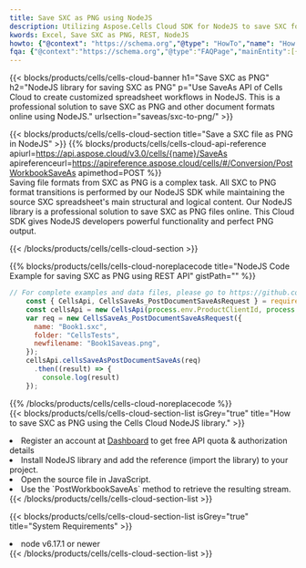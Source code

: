 ```yaml
---
title: Save SXC as PNG using NodeJS 
description: Utilizing Aspose.Cells Cloud SDK for NodeJS to save SXC format file as PNG format file. 
kwords: Excel, Save SXC as PNG, REST, NodeJS
howto: {"@context": "https://schema.org","@type": "HowTo","name": "How to save SXC as PNG using the Cells Cloud NodeJS library.","description": "How to save SXC as PNG using the Cells Cloud NodeJS library.","image": {"@type": "ImageObject"},"url": "/nodejs/saveas/sxc-to-png/","step": [{ "@type": "HowToStep","name": "How to save SXC as PNG using the Cells Cloud NodeJS library. step 1", "image": {"@type": "ImageObject",},"url": "/nodejs/saveas/sxc-to-png/","text": "Register an account at <a href='https://dashboard.aspose.cloud/'>Dashboard</a> to get free API quota & authorization details",},{ "@type": "HowToStep","name": "How to save SXC as PNG using the Cells Cloud NodeJS library. step 1", "image": {"@type": "ImageObject",},"url": "/nodejs/saveas/sxc-to-png/","text": "Install NodeJS library and add the reference (import the library) to your project.",},{ "@type": "HowToStep","name": "How to save SXC as PNG using the Cells Cloud NodeJS library. step 1", "image": {"@type": "ImageObject",},"url": "/nodejs/saveas/sxc-to-png/","text": "Open the source file in JavaScript.",},{ "@type": "HowToStep","name": "How to save SXC as PNG using the Cells Cloud NodeJS library. step 1", "image": {"@type": "ImageObject",},"url": "/nodejs/saveas/sxc-to-png/","text": "Use the `PostWorkbookSaveAs` method to retrieve the resulting stream.",}, ],"supply": {"@type": "HowToSupply","name": "document"},"tool": [{"@type": "HowToTool","name": "Visual Studio, Visual Studio Code, WebStorm"},{"@type": "HowToTool","name": "Aspose Cells"}],"totalTime": "PT6M"}
fqa: {"@context":"https://schema.org","@type":"FAQPage","mainEntity":[{"@type":"Question","name":"Why save file as other formats file in C# using REST API?","acceptedAnswer":{"@type":"Answer","text":"Documents are encoded in many ways, and some files may be incompatible with the software you use. To open and read such files, just save them as appropriate file formats.<br/><ol><li>Install .NET SDK and add the reference (import the library) to your project.</li><li>Open the source file in C# using REST API.</li><li>Call the PostWorkbookSaveAsRequest() method, passing an output filename with required extension.</li><li>Get the result of save as a separate file.</li></ol>"}},{"@type":"Question","name":"What file formats can I save as with your C# library?","acceptedAnswer":{"@type":"Answer","text":"We support a variety of file formats for conversion using .NET library, including XLSX, Excel, xls , PDF, CSV, HTML, Markdown, XML, PNG, JPG, TIFF, Json, TXT and many more."}},{"@type":"Question","name":"What is the maximum allowed file size for conversion using this .NET library?","acceptedAnswer":{"@type":"Answer","text":"There are no file size limits for format conversions using .NET library."}}]}
---
```



{{< blocks/products/cells/cells-cloud-banner h1="Save SXC as PNG" h2="NodeJS library for saving SXC as PNG" p="Use SaveAs API of Cells Cloud to create customized spreadsheet workflows in NodeJS. This is a professional solution to save SXC as PNG and other document formats online using NodeJS." urlsection="saveas/sxc-to-png/" >}}

{{< blocks/products/cells/cells-cloud-section  title="Save a SXC file as PNG in NodeJS" >}}
{{% blocks/products/cells/cells-cloud-api-reference  apiurl=https://api.aspose.cloud/v3.0/cells/{name}/SaveAs  apireferenceurl=https://apireference.aspose.cloud/cells/#/Conversion/PostWorkbookSaveAs  apimethod=POST %}}
<br/>
Saving file formats from SXC as PNG is a complex task. All SXC to PNG format transitions is performed by our NodeJS SDK while maintaining the source SXC spreadsheet's main structural and logical content. Our NodeJS library is a professional solution to save SXC as PNG files online. This Cloud SDK gives NodeJS developers powerful functionality and perfect PNG output.

{{< /blocks/products/cells/cells-cloud-section >}}

{{% blocks/products/cells/cells-cloud-noreplacecode title="NodeJS Code Example for saving SXC as PNG using REST API" gistPath="" %}}
  
```js
// For complete examples and data files, please go to https://github.com/aspose-cells-cloud/aspose-cells-cloud-node/
    const { CellsApi, CellsSaveAs_PostDocumentSaveAsRequest } = require("asposecellscloud");
    const cellsApi = new CellsApi(process.env.ProductClientId, process.env.ProductClientSecret);
    var req = new CellsSaveAs_PostDocumentSaveAsRequest({
      name: "Book1.sxc",
      folder: "CellsTests",
      newfilename: "Book1Saveas.png",
    });
    cellsApi.cellsSaveAsPostDocumentSaveAs(req)
      .then((result) => {
        console.log(result)
    });
```
  
{{% /blocks/products/cells/cells-cloud-noreplacecode  %}}
<br/>
{{< blocks/products/cells/cells-cloud-section-list isGrey="true"  title="How to save SXC as PNG using the Cells Cloud NodeJS library." >}}
<li>Register an account at <a href="https://dashboard.aspose.cloud/">Dashboard</a> to get free API quota & authorization details</li>
<li>Install NodeJS library and add the reference (import the library) to your project.</li>
<li>Open the source file in JavaScript.</li>
<li>Use the `PostWorkbookSaveAs` method to retrieve the resulting stream.</li>
{{< /blocks/products/cells/cells-cloud-section-list >}}

{{< blocks/products/cells/cells-cloud-section-list isGrey="true"  title="System Requirements" >}}
<li>node v6.17.1 or newer</li>
{{< /blocks/products/cells/cells-cloud-section-list >}}
